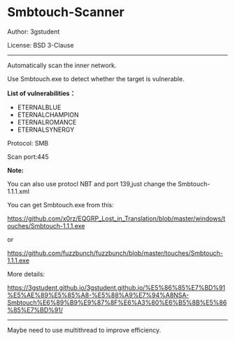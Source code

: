 # Smbtouch-Scanner


Author: 3gstudent

License: BSD 3-Clause

---
Automatically scan the inner network.

Use Smbtouch.exe to detect whether the target is vulnerable.

**List of vulnerabilities：**

- ETERNALBLUE
- ETERNALCHAMPION
- ETERNALROMANCE
- ETERNALSYNERGY


Protocol: SMB

Scan port:445

**Note:**

   You can also use protocl NBT and port 139,just change the Smbtouch-1.1.1.xml

You can get Smbtouch.exe from this:

https://github.com/x0rz/EQGRP_Lost_in_Translation/blob/master/windows/touches/Smbtouch-1.1.1.exe

or

https://github.com/fuzzbunch/fuzzbunch/blob/master/touches/Smbtouch-1.1.1.exe

More details:

https://3gstudent.github.io/3gstudent.github.io/%E5%86%85%E7%BD%91%E5%AE%89%E5%85%A8-%E5%88%A9%E7%94%A8NSA-Smbtouch%E6%89%B9%E9%87%8F%E6%A3%80%E6%B5%8B%E5%86%85%E7%BD%91/

---

Maybe need to use multithread to improve efficiency.

